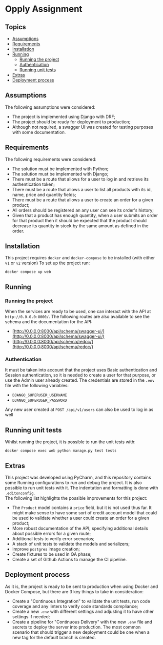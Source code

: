 # Opply Assignment

## Topics

- [Assumptions](#assumptions)
- [Requirements](#requirements)
- [Installation](#installation)
- [Running](#running)
    - [Running the project](#running-the-project)
    - [Authentication](#authentication)
    - [Running unit tests](#running-unit-tests)
- [Extras](#extras)
- [Deployment process](#deployment-process)

## Assumptions

The following assumptions were considered:

- The project is implemented using Django with DRF;
- The project should be ready for deployment to production;
- Although not required, a swagger UI was created for testing purposes with some documentation.

## Requirements

The following requirements were considered:

- The solution must be implemented with Python;
- The solution must be implemented with Django;
- There must be a route that allows for a user to log in and retrieve its authentication token;
- There must be a route that allows a user to list all products with its id, name, price and quantity fields;
- There must be a route that allows a user to create an order for a given product;
- All orders should be registered an any user can see its order's history;
- Given that a product has enough quantity, when a user submits an order for that product then it should be expected
  that the product should decrease its quantity in stock by the same amount as defined in the order.

## Installation

This project requires `docker` and `docker-compose` to be installed (with either `v1` or `v2` version)
To set up the project run:

```shell
docker compose up web 
```

## Running

### Running the project

When the services are ready to be used, one can interact with the API at `http://0.0.0.0:8000/`.
The following routes are also available to see the schema and the documentation for the API:

- [http://0.0.0.0:8000/api/schema/swagger-ui/](http://0.0.0.0:8000/api/schema/swagger-ui/)
- [http://0.0.0.0:8000/api/schema/redoc/](http://0.0.0.0:8000/api/schema/redoc/)

### Authentication

It must be taken into account that the project uses Basic authentication and Session authentication, so it is needed to
create a user for that purpose, or use the Admin user already created. The credentials are stored in the `.env` file
with the following variables:

- `DJANGO_SUPERUSER_USERNAME`
- `DJANGO_SUPERUSER_PASSWORD`

Any new user created at `POST /api/v1/users` can also be used to log in as well

## Running unit tests

Whilst running the project, it is possible to run the unit tests with:

```shell
docker compose exec web python manage.py test tests 
```

## Extras

This project was developed using PyCharm, and this repository contains some Running configurations to run and debug the
project. It is also possible to run unit tests with it.
The indentation and formatting is done with `.editonconfig`.  
The following list highlights the possible improvements for this project:

- The `Product` model contains a `price` field, but it is not used thus far. It might make sense to have some sort of
  credit account model that could be used to validate whether a user could create an order for a given product;
- More robust documentation of the API, specifying additional details about possible errors for a given route;
- Additional tests to verify error scenarios;
- A stack of unit tests to validate the models and serializers;
- Improve `postgres` image creation;
- Create fixtures to be used in QA phase;
- Create a set of Github Actions to manage the CI pipeline.

## Deployment process

As it is, the project is ready to be sent to production when using Docker and Docker Compose, but there are 3 key things
to take in consideration:

- Create a "Continuous Integration" to validate the unit tests, run code coverage and any linters to verify code
  standards compliance;
- Create a new `.env` with different settings and adjusting it to have other settings if needed;
- Create a pipeline for "Continuous Delivery" with the new `.env` file and secrets to deploy the server into production.
  The most common scenario that should trigger a new deployment could be one when a new tag for the default branch is
  created.